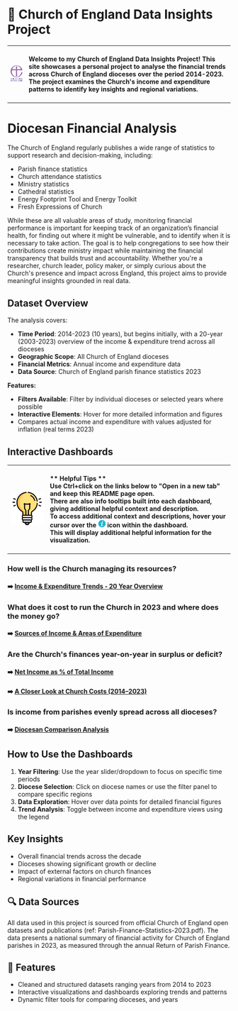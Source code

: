 # 🚀 Church of England Data Insights Project

<!-- ![License](https://img.shields.io/badge/license-MIT-green) -->

<!-- | Feature | Status | -->
<!-- |---------|--------| -->
<!-- | ![Version](https://img.shields.io/badge/version-1.0-blue) | ✅ Under Development | -->

<table>
  <tr>
    <td><img src="/images/Church%20of%20England%20Logo%20Version%202.png" alt="Alt text" width="150"></td>
    <!-- <td><h2>About Me</h2></td> -->
    <td><h4>Welcome to my Church of England Data Insights Project! This site showcases a personal project to analyse the financial trends across Church of England dioceses over the period 2014-2023. 
            The project examines the Church's income and expenditure patterns to identify key insights and regional variations. </h4></td>
  </tr>
</table>

# Diocesan Financial Analysis

<!-- - 🏛️ **Parish demographics and structures** -->


The Church of England regularly publishes a wide range of statistics to support research and decision-making, including:

- Parish finance statistics          
- Church attendance statistics  
- Ministry statistics  
- Cathedral statistics  
- Energy Footprint Tool and Energy Toolkit  
- Fresh Expressions of Church  

While these are all valuable areas of study, monitoring financial performance is important for keeping track of an organization’s financial health, for finding out where it might be vulnerable, and to
identify when it is necessary to take action. The goal is to help congregations to see how their contributions create ministry impact while maintaining the financial transparency that builds trust and accountability. 
Whether you're a researcher, church leader, policy maker, or simply curious about the Church's presence and impact across England, this project aims to provide meaningful insights grounded in real data.

<!-- ## 📈 Sample Visualization -->
<!-- Below is an infographic summarizing where the Church's money typically comes from and where it has gone over the period 2014-2023: -->

<!-- ![Dashboard Screenshot](images/dashboard-infographic.png) -->

## Dataset Overview

The analysis covers:
- **Time Period**: 2014-2023 (10 years), but begins initially, with a 20-year (2003-2023) overview of the income & expenditure trend across all dioceses
- **Geographic Scope**: All Church of England dioceses
- **Financial Metrics**: Annual income and expenditure data
- **Data Source**: Church of England parish finance statistics 2023

**Features:**
- **Filters Available**: Filter by individual dioceses or selected years where possible
- **Interactive Elements**: Hover for more detailed information and figures
- Compares actual income and expenditure with values adjusted for inflation (real terms 2023)

## Interactive Dashboards

<table>
  <tr>
    <td><img src="/images/light-bulb.png" alt="Alt text" width="150"></td>
    <td><h4>** Helpful Tips ** <br>
      Use Ctrl+click on the links below to "Open in a new tab" and keep this README page open. <br>
      There are also info tooltips built into each dashboard, giving additional helpful context and description. <br>
      To access additional context and descriptions, hover your cursor over the <img src="/images/icons8-info-64.png" alt="Alt text" width="17"> icon within the dashboard. <br>
      This will display additional helpful information for the visualization. </h4></td>
  </tr>
</table>

<!-- 💡 **Tips**: Use Ctrl+click on the links below to "Open in a new tab" and keep this README page open. -->

### How well is the Church managing its resources?

#### ➡️ [Income & Expenditure Trends - 20 Year Overview](https://public.tableau.com/app/profile/nawaz.hossain/viz/diocesan_dashboard1/Dashboard1) 

### What does it cost to run the Church in 2023 and where does the money go?

#### ➡️ [Sources of Income & Areas of Expenditure](https://public.tableau.com/app/profile/nawaz.hossain/viz/diocesan_dashboard2/Dashboard5)  

### Are the Church's finances year-on-year in surplus or deficit?

#### ➡️ [Net Income as % of Total Income](https://public.tableau.com/app/profile/nawaz.hossain/viz/diocesan_dashboard3/Dashboard2) 
#### ➡️ [A Closer Look at Church Costs (2014–2023)](https://public.tableau.com/app/profile/nawaz.hossain/viz/diocesan_dashboard4/Dashboard3) 

### Is income from parishes evenly spread across all dioceses?
#### ➡️ [Diocesan Comparison Analysis](https://public.tableau.com/app/profile/nawaz.hossain/viz/diocesan_incexp_trends/Dashboard2)

## How to Use the Dashboards

1. **Year Filtering**: Use the year slider/dropdown to focus on specific time periods
2. **Diocese Selection**: Click on diocese names or use the filter panel to compare specific regions
3. **Data Exploration**: Hover over data points for detailed financial figures
4. **Trend Analysis**: Toggle between income and expenditure views using the legend

## Key Insights

- Overall financial trends across the decade
- Dioceses showing significant growth or decline
- Impact of external factors on church finances
- Regional variations in financial performance

## 🔍 Data Sources
All data used in this project is sourced from official Church of England open datasets and publications (ref: Parish-Finance-Statistics-2023.pdf).
The data presents a national summary of financial activity for Church of England parishes in 2023, as measured through the annual Return of Parish Finance.

## 🚀 Features

- Cleaned and structured datasets ranging years from 2014 to 2023
- Interactive visualizations and dashboards exploring trends and patterns
- Dynamic filter tools for comparing dioceses, and years


<!-- 📊 <a href="https://public.tableau.com/app/profile/nawaz.hossain/viz/diocesan_incexp_trends/Dashboard1" target="_blank">Income & Expenditure trend 10 Year Overview</a> -->

<!-- 📊 <a href="https://public.tableau.com/app/profile/nawaz.hossain/viz/diocesan_incexp_trends/Dashboard2" target="_blank">Income & Expenditure per Diocese</a> -->

<!-- 📊 [Income & Expenditure Overview](https://public.tableau.com/app/profile/nawaz.hossain/viz/diocesan_incexp_trends/Dashboard1) -->

